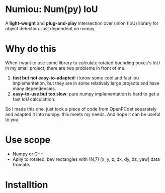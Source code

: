 # Numiou: Num(py) IoU
A **light-weight** and **plug-and-play** intersection over union (IoU) library for object detection. just dependent on numpy. 

# Why do this
When i want to use some library to calculate rotated bounding boxes's IoU in my small project, there are two problems in front of me.
1. **fast but not easy-to-adapted**: i know some cool and fast iou implementation, but they are in some relatively large projects and have many dependencies.
2. **easy-to-use but too slow**: pure numpy implementation is hard to get a fast IoU calculattion.

So i made this one. just took a piece of code from OpenPCdet separately and adapted it into numpy. this meets my needs. And hope it can be useful to you.
# Use scope
- Numpy or C++: 
- Aplly to rotated, bev rectangles with (N,7) [x, y, z, dx, dy, dz, yaw] data fromate. 

# Installtion
```zsh

```
